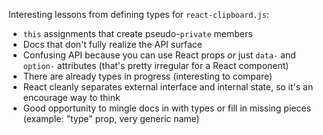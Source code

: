 Interesting lessons from defining types for `react-clipboard.js`:

* `this` assignments that create pseudo-`private` members
* Docs that don't fully realize the API surface
* Confusing API because you can use React props _or_ just `data-` and `option-` attributes (that's pretty irregular for a React component)
* There are already types in progress (interesting to compare)
* React cleanly separates external interface and internal state, so it's an encourage way to think
* Good opportunity to mingle docs in with types or fill in missing pieces (example: "type" prop, very generic name)